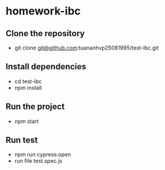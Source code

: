 # homework-ibc
## Clone the repository
* git clone git@github.com:tuananhvp25081995/test-ibc.git
## Install dependencies
* cd test-ibc
* npm install
## Run the project
* npm start
## Run test
* npm run cypress:open
* run file test.spec.js
